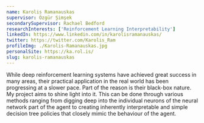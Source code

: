 ```yaml
---
name: Karolis Ramanauskas
supervisor: Özgür Şimşek
secondarySupervisor: Rachael Bedford
researchInterests: ['Reinforcement Learning Interpretability']
linkedIn: https://www.linkedin.com/in/karolisramanauskas/
twitter: https://twitter.com/Karolis_Ram
profileImg: ./Karolis-Ramanauskas.jpg
personalSite: https://ka.rol.is/
slug: karolis-ramanauskas
---
```


While deep reinforcement learning systems have achieved great success in many areas, their practical application in the real world has been progressing at a slower pace. Part of the reason is their black-box nature. My project aims to shine light into it. This can be done through various methods ranging from digging deep into the individual neurons of the neural network part of the agent to creating inherently interpretable and simple decision tree policies that closely mimic the behaviour of the agent.
